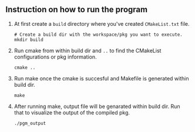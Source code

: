 ## Instruction on how to run the program

1. At first create a `build` directory where you've created `CMakeList.txt` file.
    ``` 
    # Create a build dir with the workspace/pkg you want to execute. 
    mkdir build
    ```

2. Run cmake from within build dir and `..` to find the CMakeList configurations or pkg information.
    ``` 
    cmake ..
    ```

3. Run make once the cmake is succesful and Makefile is generated within build dir.
    ```
    make
    ```
  
4. After running make, output file will be genarated within build dir. Run that to visualize the output of the compiled pkg.
    ```
    ./pgm_output
    ```